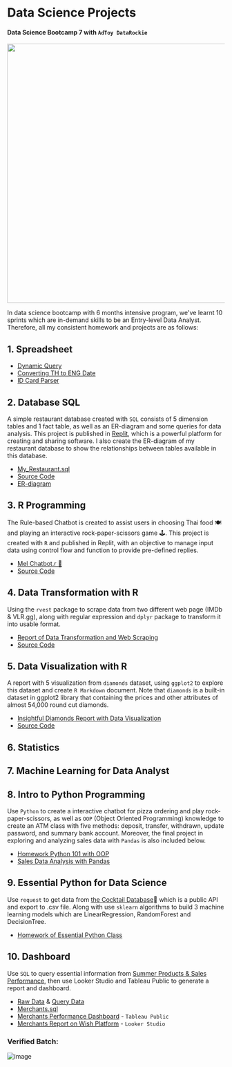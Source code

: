 # Data Science Projects
#### Data Science Bootcamp 7 with `AdToy DataRockie`

<img src="https://user-images.githubusercontent.com/125655019/219699167-b8e325a5-3283-4d29-b4c8-51dd6ed0c1d3.png" width="600" height="600">

In data science bootcamp with 6 months intensive program, we've learnt 10 sprints which are in-demand skills to be an Entry-level Data Analyst. Therefore, all my consistent homework and projects are as follows:

## 1. Spreadsheet



* [Dynamic Query](https://github.com/TanyamonSiri/DS_Bootcamp_Projects/blob/main/Spreadsheet/DynamicQuery.jpg)
* [Converting TH to ENG Date](https://github.com/TanyamonSiri/DS_Bootcamp_Projects/blob/main/Spreadsheet/Convert_TH_to_EN_Date.jpg)
* [ID Card Parser](https://github.com/TanyamonSiri/DS_Bootcamp_Projects/blob/main/Spreadsheet/IDCardParser.jpg)



## 2. Database SQL 
A simple restaurant database created with `SQL` consists of 5 dimension tables and 1 fact table, as well as an ER-diagram and some queries for data analysis. This project is published in [Replit](https://replit.com/~), which is a powerful platform for creating and sharing software. I also create the ER-diagram of my restaurant database to show the relationships between tables available in this database.
* [My_Restaurant.sql](https://replit.com/@TanyamonSirikan/BootcampHomeworkSQL#main.sql)
* [Source Code](https://github.com/TanyamonSiri/DS_Bootcamp_Projects/blob/main/Database%20SQL/myrestaurant.sql)
* [ER-diagram](https://dbdiagram.io/d/63d8d697296d97641d7d4acc)



## 3. R Programming
The Rule-based Chatbot is created to assist users in choosing Thai food 🍽️ and playing an interactive rock-paper-scissors game 🕹️. This project is created with `R` and published in Replit, with an objective to manage input data using control flow and function to provide pre-defined replies.

* [Mel Chatbot.r 🐻](https://replit.com/@TanyamonSirikan/Mel-Chatbot)
* [Source Code](https://github.com/TanyamonSiri/DS_Bootcamp_Projects/tree/main/Mel-Chatbot)


## 4. Data Transformation with R
Using the `rvest` package to scrape data from two different web page (IMDb & VLR.gg), along with regular expression and `dplyr` package to transform it into usable format.

* [Report of Data Transformation and Web Scraping](https://datalore.jetbrains.com/view/notebook/eclEZBSQvyvUOvifkyoaE9)
* [Source Code](https://github.com/TanyamonSiri/DS_Bootcamp_Projects/blob/main/Data%20Transformation/Data_Transformation_Web_Scraping.r)

## 5. Data Visualization with R
A report with 5 visualization from `diamonds` dataset, using `ggplot2` to explore this dataset and create `R Markdown` document. Note that
`diamonds` is a built-in dataset in ggplot2 library that containing the prices and other attributes of almost 54,000 round cut diamonds.

* [Insightful Diamonds Report with Data Visualization](http://rpubs.com/Sleepping/Diamonds_report)
* [Source Code](https://github.com/TanyamonSiri/DS_Bootcamp_Projects/blob/main/Data%20Visualization/Diamonds_report_rev00.Rmd)

## 6. Statistics

## 7. Machine Learning for Data Analyst

## 8. Intro to Python Programming
Use `Python` to create a interactive chatbot for pizza ordering and play rock-paper-scissors, as well as `OOP` (Object Oriented Programming) knowledge to create an ATM class with five methods: deposit, transfer, withdrawn, update password, and summary bank account. Moreover, the final project in exploring and analyzing sales data with `Pandas` is also included below.

* [Homework Python 101 with OOP](https://github.com/TanyamonSiri/Data_Science_Projects/blob/main/Python%20for%20Data%20Analyst/HW_Python.ipynb)
* [Sales Data Analysis with Pandas](https://github.com/TanyamonSiri/Data_Science_Projects/blob/main/Python%20for%20Data%20Analyst/Course%20Pandas%20Foundation%20-%20Final%20Project%20.ipynb)

## 9. Essential Python for Data Science
Use `request` to get data from [the Cocktail Database](https://www.thecocktaildb.com/api)🍹 which is a public API and export to .csv file. Along with use `sklearn` algorithms to build 3 machine learning models which are LinearRegression, RandomForest and DecisionTree.

* [Homework of Essential Python Class](https://github.com/TanyamonSiri/Data_Science_Projects/blob/main/Python%20for%20Data%20Analyst/HW_Essential_Python.ipynb)

## 10. Dashboard
Use `SQL` to query essential information from [Summer Products & Sales Performance](https://data.world/jfreex/summer-products-and-sales-performance-in-e-commerce-on-wish), then use Looker Studio and Tableau Public to generate a report and dashboard.

* [Raw Data](https://github.com/TanyamonSiri/Data_Science_Projects/blob/main/SQL%20for%20dashboard/summer-products-with-rating-and-performance_2020-08.csv) & [Query Data](https://github.com/TanyamonSiri/Data_Science_Projects/blob/main/SQL%20for%20dashboard/merchant_performance_query.csv)
* [Merchants.sql](https://github.com/TanyamonSiri/Data_Science_Projects/blob/main/SQL%20for%20dashboard/merchant_performance_query.sql)
* [Merchants Performance Dashboard](https://public.tableau.com/app/profile/tanyamon.sirikanjanakul/viz/MerchantsPerformanceDashboard/Dashboard1) - `Tableau Public`
* [Merchants Report on Wish Platform](https://lookerstudio.google.com/reporting/0d9c4a9a-6337-4dc3-8da2-f924996e3194) - `Looker Studio`



### Verified Batch: 
![image](https://github.com/TanyamonSiri/Data_Science_Projects/assets/125655019/000be5b4-3ff6-433a-abbb-fd2c4a4ea24b)


